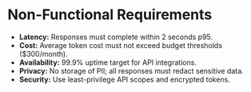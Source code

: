 
# Non-Functional Requirements

- **Latency:** Responses must complete within 2 seconds p95.
- **Cost:** Average token cost must not exceed budget thresholds ($300/month).
- **Availability:** 99.9% uptime target for API integrations.
- **Privacy:** No storage of PII; all responses must redact sensitive data.
- **Security:** Use least-privilege API scopes and encrypted tokens.
